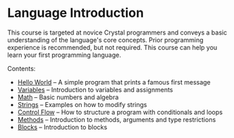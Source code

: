 # Language Introduction

This course is targeted at novice Crystal programmers and conveys a basic understanding
of the language's core concepts.
Prior programming experience is recommended, but not required. This course can help you learn
your first programming language.

Contents:

* [Hello World](10_hello_world.md) – A simple program that prints a famous first message
* [Variables](20_variables.md) – Introduction to variables and assignments
* [Math](30_math.md) – Basic numbers and algebra
* [Strings](40_strings.md) – Examples on how to modify strings
* [Control Flow](50_control_flow.md) – How to structure a program with conditionals and loops
* [Methods](60_methods.md) – Introduction to methods, arguments and type restrictions
* [Blocks](70_blocks.md) – Introduction to blocks
